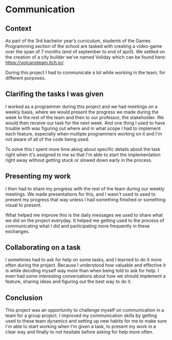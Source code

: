 # Communication

## Context
As part of the 3rd bachelor year’s curriculum, students of the Games Programming section of the school are tasked with creating a video-game over the span of 7 months (end of september to end of april). We settled on the creation of a city builder we’ve named Voliday which can be found here: https://volcanoteam.itch.io/. 

During this project I had to communicate a lot while working in the team, for different purposes.

## Clarifing the tasks I was given

I worked as a programmer during this project and we had meetings on a weekly basis, where we would present the progress we made during the week to the rest of the team and then to our professor, the stakeholder. We would then receive our task for the next week. And one thing I used to have trouble with was figuring out where and in what scope I had to implement each feature, especially when multiple programmers working on it and I'm not aware of all of the code being used. 

To solve this I spent more time aking about specific details about the task right when it's assigned to me so that I'm able to start the implementation right away without getting stuck or slowed down early in the process.

## Presenting my work

I then had to share my progress with the rest of the team during our weekly meetings. We made presentations for this, and I wasn't used to used to present my progress that way unless I had something finished or something visual to present. 

What helped me improve this is the daily messages we used to share what we did on the project everyday. It helped me getting used to the process of communicating what I did and participating more frequently in these exchanges.

## Collaborating on a task

I sometimes had to ask for help on some tasks, and I learned to do it more often during the project. Because I understood how valuable and effective it is while deciding myself way more than when being told to ask for help. I even had some interesting conversations about how we should implement a feature, sharing ideas and figuring out the best way to do it.

## Conclusion

This project was an opportunity to challenge myself on communication in a team for a group project. I improved my communication skills by getting used to these team dynamics and setting up new habits for me to make sure I'm able to start working when I'm given a task, to present my work in a clear way and finally to not hesitate before asking for help more often. 
